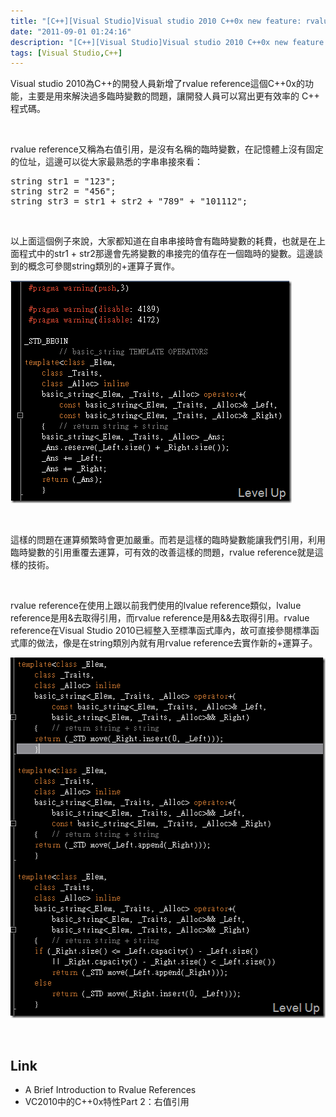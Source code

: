 ```yaml
---
title: "[C++][Visual Studio]Visual studio 2010 C++0x new feature: rvalue reference"
date: "2011-09-01 01:24:16"
description: "[C++][Visual Studio]Visual studio 2010 C++0x new feature: rvalue reference"
tags: [Visual Studio,C++]
---
```


<p>
	Visual studio 2010為C++的開發人員新增了rvalue reference這個C++0x的功能，主要是用來解決過多臨時變數的問題，讓開發人員可以寫出更有效率的 C++ 程式碼。</p>
<p>
	 </p>
<p>
	rvalue reference又稱為右值引用，是沒有名稱的臨時變數，在記憶體上沒有固定的位址，這邊可以從大家最熟悉的字串串接來看：</p>
<div class="wlWriterSmartContent" id="scid:812469c5-0cb0-4c63-8c15-c81123a09de7:2af8ca5e-f848-4add-97ef-bae9156a586e" style="padding-bottom: 0px; margin: 0px; padding-left: 0px; padding-right: 0px; display: inline; float: none; padding-top: 0px">
	<pre class="c" name="code">
string str1 = "123";
string str2 = "456";
string str3 = str1 + str2 + "789" + "101112";</pre>
</div>
<p>
	 </p>
<p>
	以上面這個例子來說，大家都知道在自串串接時會有臨時變數的耗費，也就是在上面程式中的str1 + str2那邊會先將變數的串接完的值存在一個臨時的變數。這邊談到的概念可參閱string類別的+運算子實作。</p>
<p>
	<img alt="image" border="0" height="356" src="\images\posts\34975\image_thumb.png" style="border-bottom: 0px; border-left: 0px; border-top: 0px; border-right: 0px" width="450" /></p>
<p>
	 </p>
<p>
	這樣的問題在運算頻繁時會更加嚴重。而若是這樣的臨時變數能讓我們引用，利用臨時變數的引用重覆去運算，可有效的改善這樣的問題，rvalue reference就是這樣的技術。</p>
<p>
	 </p>
<p>
	rvalue reference在使用上跟以前我們使用的lvalue reference類似，lvalue reference是用&amp;去取得引用，而rvalue reference是用&amp;&amp;去取得引用。rvalue reference在Visual Studio 2010已經整入至標準函式庫內，故可直接參閱標準函式庫的做法，像是在string類別內就有用rvalue reference去實作新的+運算子。</p>
<p>
	<img alt="image" border="0" height="577" src="\images\posts\34975\image_thumb_1.png" style="border-bottom: 0px; border-left: 0px; border-top: 0px; border-right: 0px" width="512" /></p>
<p>
	 </p>
<h2>
	Link</h2>
<ul>
	<li>
		A Brief Introduction to Rvalue References</li>
	<li>
		VC2010中的C++0x特性Part 2：右值引用</li>
</ul>
